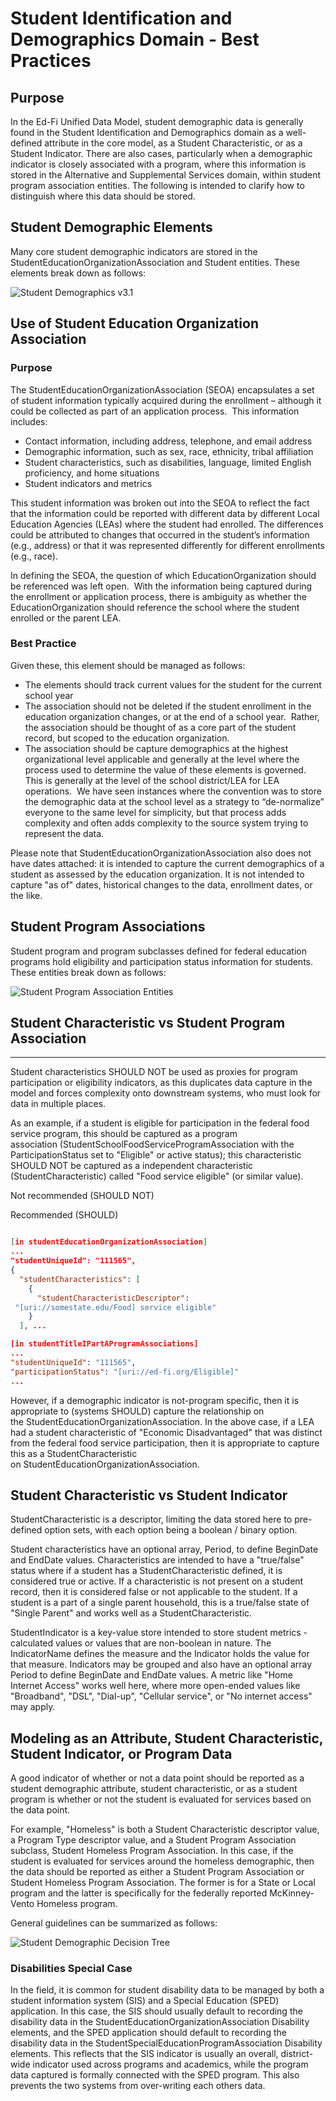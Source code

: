 # Student Identification and Demographics Domain - Best Practices

## Purpose

In the Ed-Fi Unified Data Model, student demographic data is generally found in
the Student Identification and Demographics domain as a well-defined attribute
in the core model, as a Student Characteristic, or as a Student Indicator. There
are also cases, particularly when a demographic indicator is closely associated
with a program, where this information is stored in the Alternative and
Supplemental Services domain, within student program association entities. The
following is intended to clarify how to distinguish where this data should be
stored.

## Student Demographic Elements

Many core student demographic indicators are stored in the
StudentEducationOrganizationAssociation and Student entities. These elements
break down as follows:

![Student Demographics v3.1](https://edfidocs.blob.core.windows.net/$web/img/reference/data-standard/Student%20Demographics%20v3.1.png)

## Use of Student Education Organization Association

### Purpose

The StudentEducationOrganizationAssociation (SEOA) encapsulates a set of student
information typically acquired during the enrollment – although it could be
collected as part of an application process.  This information includes:

* Contact information, including address, telephone, and email address
* Demographic information, such as sex, race, ethnicity, tribal affiliation
* Student characteristics, such as disabilities, language, limited English
    proficiency, and home situations
* Student indicators and metrics

This student information was broken out into the SEOA to reflect the fact that
the information could be reported with different data by different Local
Education Agencies (LEAs) where the student had enrolled. The differences could
be attributed to changes that occurred in the student’s information (e.g.,
address) or that it was represented differently for different enrollments (e.g.,
race).

In defining the SEOA, the question of which EducationOrganization should be
referenced was left open.  With the information being captured during the
enrollment or application process, there is ambiguity as whether the
EducationOrganization should reference the school where the student enrolled or
the parent LEA.

### Best Practice

Given these, this element should be managed as follows:

* The elements should track current values for the student for the current
    school year
* The association should not be deleted if the student enrollment in the
    education organization changes, or at the end of a school year.  Rather, the
    association should be thought of as a core part of the student record, but
    scoped to the education organization.
* The association should be capture demographics at the highest organizational
    level applicable and generally at the level where the process used to
    determine the value of these elements is governed. This is generally at the
    level of the school district/LEA for LEA operations.  We have seen instances
    where the convention was to store the demographic data at the school level
    as a strategy to “de-normalize” everyone to the same level for simplicity,
    but that process adds complexity and often adds complexity to the source
    system trying to represent the data.

Please note that StudentEducationOrganizationAssociation also does not have
dates attached: it is intended to capture the current demographics of a student
as assessed by the education organization. It is not intended to capture "as of"
dates, historical changes to the data, enrollment dates, or the like.

## Student Program Associations

Student program and program subclasses defined for federal education programs
hold eligibility and participation status information for students. These
entities break down as follows:

![Student Program Association Entities](https://edfidocs.blob.core.windows.net/$web/img/reference/data-standard/Student%20Program%20Association%20Entities.png)

## Student Characteristic vs Student Program Association

* * *

Student characteristics SHOULD NOT be used as proxies for program participation
or eligibility indicators, as this duplicates data capture in the model and
forces complexity onto downstream systems, who must look for data in multiple
places.

As an example, if a student is eligible for participation in the federal food
service program, this should be captured as a program
association (StudentSchoolFoodServiceProgramAssociation with the
ParticipationStatus set to "Eligible" or active status); this characteristic
SHOULD NOT be captured as a independent characteristic (StudentCharacteristic)
called "Food service eligible" (or similar value).

Not recommended (SHOULD NOT)

Recommended (SHOULD)

```json

[in studentEducationOrganizationAssociation]
...
"studentUniqueId": "111565",
{
  "studentCharacteristics": [
    {
      "studentCharacteristicDescriptor":
 "[uri://somestate.edu/Food] service eligible"
    }
  ], ...

[in studentTitleIPartAProgramAssociations]
...
"studentUniqueId": "111565",
"participationStatus": "[uri://ed-fi.org/Eligible]"
...

```

However, if a demographic indicator is not-program specific, then it is
appropriate to (systems SHOULD) capture the relationship on
the StudentEducationOrganizationAssociation. In the above case, if a LEA had a
student characteristic of "Economic Disadvantaged" that was distinct from the
federal food service participation, then it is appropriate to capture this as a
StudentCharacteristic on StudentEducationOrganizationAssociation.

## Student Characteristic vs Student Indicator

StudentCharacteristic is a descriptor, limiting the data stored here to
pre-defined option sets, with each option being a boolean / binary option.

Student characteristics have an optional array, Period, to define BeginDate and
EndDate values. Characteristics are intended to have a "true/false" status where
if a student has a StudentCharacteristic defined, it is considered true or
active. If a characteristic is not present on a student record, then it is
considered false or not applicable to the student. If a student is a part of a
single parent household, this is a true/false state of "Single Parent" and works
well as a StudentCharacteristic.

StudentIndicator is a key-value store intended to store student metrics -
calculated values or values that are non-boolean in nature. The IndicatorName
defines the measure and the Indicator holds the value for that measure.
Indicators may be grouped and also have an optional array Period to define
BeginDate and EndDate values. A metric like "Home Internet Access" works well
here, where more open-ended values like "Broadband", "DSL", "Dial-up", "Cellular
service", or "No internet access" may apply.

## Modeling as an Attribute, Student Characteristic, Student Indicator, or Program Data

A good indicator of whether or not a data point should be reported as a student
demographic attribute, student characteristic, or as a student program is
whether or not the student is evaluated for services based on the data point.

For example, "Homeless" is both a Student Characteristic descriptor value, a
Program Type descriptor value, and a Student Program Association subclass,
Student Homeless Program Association. In this case, if the student is evaluated
for services around the homeless demographic, then the data should be reported
as either a Student Program Association or Student Homeless Program Association.
The former is for a State or Local program and the latter is specifically for
the federally reported McKinney-Vento Homeless program.

General guidelines can be summarized as follows:

![Student Demographic Decision Tree](https://edfidocs.blob.core.windows.net/$web/img/reference/data-standard/Student%20Demographic%20Decision%20Tree.png)

### Disabilities Special Case

In the field, it is common for student disability data to be managed by both a
student information system (SIS) and a Special Education (SPED) application. In
this case, the SIS should usually default to recording the disability data in
the StudentEducationOrganizationAssociation Disability elements, and the SPED
application should default to recording the disability data in the
StudentSpecialEducationProgramAssociation Disability elements. This reflects
that the SIS indicator is usually an overall, district-wide indicator used
across programs and academics, while the program data captured is formally
connected with the SPED program. This also prevents the two systems from
over-writing each others data.
